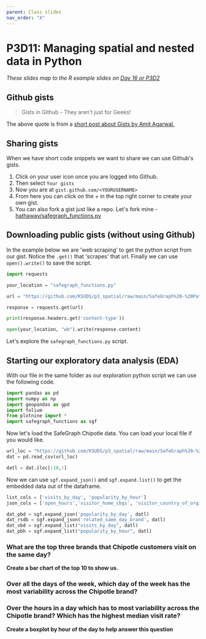 ```yaml
---
parent: Class slides
nav_order: "X"
---
```


# P3D11: Managing spatial and nested data in Python

_These slides map to the R example slides on [Day 16 or P3D2](d16.md)_

## Github gists

> Gists in Github - They aren’t just for Geeks!

The above quote is from a [short post about Gists by Amit Agarwal.](https://www.labnol.org/internet/github-gist-tutorial/28499/)

## Sharing gists

When we have short code snippets we want to share we can use Github's gists.

1. Click on your user icon once you are logged into Github.
2. Then select `Your gists`
3. Now you are at `gist.github.com/<YOURUSERNAME>`
4. From here you can click on the + in the top right corner to create your own gist.
5. You can also fork a gist just like a repo.  Let's fork mine - [hathaway/safegraph_functions.py](https://gist.github.com/hathawayj/ddb41bb308aaf4e95cede353311fb4f5)

## Downloading public gists (without using Github)

In the example below we are 'web scraping' to get the python script from our gist. Notice the `.get()` that 'scrapes' that url.  Finally we can use `open().write()` to save the script.

```python
import requests 

your_location = "safegraph_functions.py"

url = "https://github.com/KSUDS/p3_spatial/raw/main/SafeGraph%20-%20Patterns%20and%20Core%20Data%20-%20Chipotle%20-%20July%202021/Core%20Places%20and%20Patterns%20Data/chipotle_core_poi_and_patterns.csv"

response = requests.get(url)

print(response.headers.get('content-type'))

open(your_location, "wb").write(response.content)
```

Let's explore the `safegraph_functions.py` script.

## Starting our exploratory data analysis (EDA)

With our file in the same folder as our exploration python script we can use the following code.

```python
import pandas as pd
import numpy as np
import geopandas as gpd
import folium
from plotnine import *
import safegraph_functions as sgf
```

Now let's load the SafeGraph Chipotle data. You can load your local file if you would like.

```python
url_loc = "https://github.com/KSUDS/p3_spatial/raw/main/SafeGraph%20-%20Patterns%20and%20Core%20Data%20-%20Chipotle%20-%20July%202021/Core%20Places%20and%20Patterns%20Data/chipotle_core_poi_and_patterns.csv"
dat = pd.read_csv(url_loc)

datl = dat.iloc[:10,:]
```

Now we can use `sgf.expand_json()` and `sgf.expand.list()` to get the embedded data out of the dataframe.

```python
list_cols = ['visits_by_day', 'popularity_by_hour']
json_cols = ['open_hours','visitor_home_cbgs', 'visitor_country_of_orgin', 'bucketed_dwell_times', 'related_same_day_brand', 'related_same_month_brand', 'popularity_by_day', 'device_type', 'visitor_home_aggregation', 'visitor_daytime_cbgs']

dat_pbd = sgf.expand_json('popularity_by_day', datl)
dat_rsdb = sgf.expand_json('related_same_day_brand', datl)
dat_vbd = sgf.expand_list("visits_by_day", datl)
dat_pbh = sgf.expand_list("popularity_by_hour", datl)
```

### What are the top three brands that Chipotle customers visit on the same day? 

__Create a bar chart of the top 10 to show us.__

### Over all the days of the week, which day of the week has the most variability across the Chipotle brand?

### Over the hours in a day which has to most variability across the Chipotle brand? Which has the highest median visit rate?

__Create a boxplot by hour of the day to help answer this question__